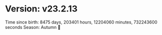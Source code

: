 # Version: v23.2.13
Time since birth: 8475 days, 203401 hours, 12204060 minutes, 732243600 seconds
Season: Autumn 🍁
